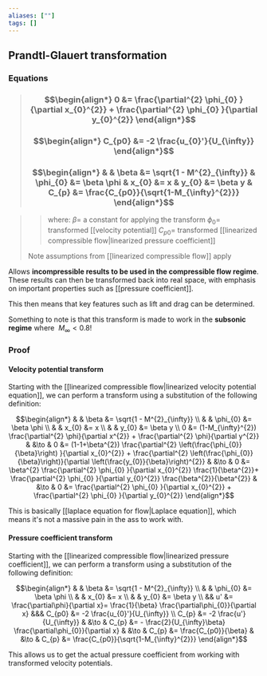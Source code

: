 ```yaml
---
aliases: [""]
tags: []
---
```


## Prandtl-Glauert transformation

### Equations

> ### $$\begin{align*} 0  &= \frac{\partial^{2} \phi_{0} }{\partial x_{0}^{2}}  + \frac{\partial^{2} \phi_{0} }{\partial y_{0}^{2}}  \end{align*}$$
> ### $$\begin{align*}   C_{p0} &= -2 \frac{u_{0}'}{U_{\infty}}   \end{align*}$$
> ### $$\begin{align*}  & & \beta &= \sqrt{1 - M^{2}_{\infty}} & \phi_{0} &= \beta \phi & x_{0} &= x & y_{0} &= \beta y &  C_{p} &=  \frac{C_{p0}}{\sqrt{1-M_{\infty}^{2}}}   \end{align*}$$



>> where:
>> $\beta=$ a constant for applying the transform 
>> $\phi_{0}=$ transformed [[velocity potential]]
>> $C_{p0}=$ transformed [[linearized compressible flow|linearized pressure coefficient]]
>
>Note assumptions from [[linearized compressible flow]] apply

Allows __incompressible results to be used in the compressible flow regime__. These results can then be transformed back into real space, with emphasis on important properties such as [[pressure coefficient]]. 

This then means that key features such as lift and drag can be determined.

Something to note is that this transform is made to work in the __subsonic regime__ where $~M_{\infty}<0.8$!

### Proof

#### Velocity potential transform

Starting with the [[linearized compressible flow|linearized velocity potential equation]], we can perform a transform using a substitution of the following definition:

$$\begin{align*}
 & & \beta &= \sqrt{1 - M^{2}_{\infty}} \\
 & & \phi_{0} &= \beta \phi \\
 & & x_{0} &= x \\
 & & y_{0} &= \beta y \\
0  &=   (1-M_{\infty}^{2})  \frac{\partial^{2} \phi}{\partial x^{2}} + \frac{\partial^{2} \phi}{\partial y^{2}} & &\to & 0  &=   (1-1+\beta^{2})  \frac{\partial^{2} \left(\frac{\phi_{0}}{\beta}\right) }{\partial x_{0}^{2}} + \frac{\partial^{2} \left(\frac{\phi_{0}}{\beta}\right)}{\partial \left(\frac{y_{0}}{\beta}\right)^{2}}
& &\to & 0  &=    \beta^{2}   \frac{\partial^{2} \phi_{0} }{\partial x_{0}^{2}} \frac{1}{\beta^{2}}+ \frac{\partial^{2} \phi_{0} }{\partial y_{0}^{2}} \frac{\beta^{2}}{\beta^{2}}
& &\to & 0  &= \frac{\partial^{2} \phi_{0} }{\partial x_{0}^{2}}  + \frac{\partial^{2} \phi_{0} }{\partial y_{0}^{2}} 
\end{align*}$$

This is basically [[laplace equation for flow|Laplace equation]], which means it's not a massive pain in the ass to work with.

#### Pressure coefficient transform

Starting with the [[linearized compressible flow|linearized pressure coefficient]], we can perform a transform using a substitution of the following definition:

$$\begin{align*}
 & & \beta &= \sqrt{1 - M^{2}_{\infty}} \\
 & & \phi_{0} &= \beta \phi \\
 & & x_{0} &= x \\
 & & y_{0} &= \beta y \\
 && u' &= \frac{\partial\phi}{\partial x}= \frac{1}{\beta} \frac{\partial\phi_{0}}{\partial x} &&& C_{p0} &= -2 \frac{u_{0}'}{U_{\infty}}  \\
 C_{p} &= -2 \frac{u'}{U_{\infty}} & &\to & 
  C_{p} &= -  \frac{2}{U_{\infty}\beta} \frac{\partial\phi_{0}}{\partial x} & &\to & 
  C_{p} &=  \frac{C_{p0}}{\beta}   & &\to & 
  C_{p} &=  \frac{C_{p0}}{\sqrt{1-M_{\infty}^{2}}}  
\end{align*}$$

This allows us to get the actual pressure coefficient from working with transformed velocity potentials.
